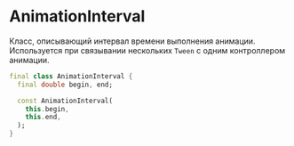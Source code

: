 # AnimationInterval

Класс, описывающий интервал времени выполнения анимации. Используется при связывании нескольких `Tween` с одним контроллером анимации.

```dart
final class AnimationInterval {
  final double begin, end;

  const AnimationInterval(
    this.begin,
    this.end,
  );
}
```